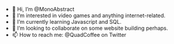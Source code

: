 - 👋 Hi, I’m @MonoAbstract
- 👀 I’m interested in video games and anything internet-related.
- 🌱 I’m currently learning Javascript and SQL.
- 💞️ I’m looking to collaborate on some website building perhaps.
- 📫 How to reach me: @QuadCoffee on Twitter

<!---
MonoAbstract/MonoAbstract is a ✨ special ✨ repository because its `README.md` (this file) appears on your GitHub profile.
You can click the Preview link to take a look at your changes.
--->

